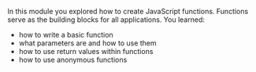 In this module you explored how to create JavaScript functions. Functions serve as the building blocks for all applications. You learned:

- how to write a basic function
- what parameters are and how to use them
- how to use return values within functions
- how to use anonymous functions